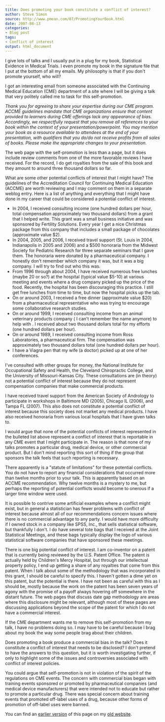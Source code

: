 ```yaml
---
title: Does promoting your book constitute a conflict of interest?
author: Steve Simon
source: http://www.pmean.com/07/PromotingYourBook.html
date: 2007-08-13
categories:
- Blog post
tags:
- Conflict of interest
output: html_document
---
```


I give lots of talks and I usually put in a plug for my book, Statistical Evidence in Medical Trials. I even promote my book in the signature file that I put at the bottom of all my emails. My philosophy is that if you don't promote yourself, who will?

I got an interesting email from someone associated with the Continuing Medical Education (CME) department of a site where I will be giving a talk that very politely called me to task for this self-promotion.

*Thank you for agreeing to share your expertise during our CME program. ACCME guidelines mandate that CME organizations ensure that content provided to learners during CME offerings lack any appearance of bias. Accordingly, we respectfully request that you remove all references to your book within the context of your presentation/powerpoint. You may mention your book as a resource available to attendees at the end of your presentation, with qualifiers that you do/do not receive profits from all sales of books. Please make the appropriate changes to your presentation.*

The web page with the self-promotion is less than a page, but it does include review comments from one of the more favorable reviews I have received. For the record, I do get royalties from the sale of this book and they amount to around three thousand dollars so far.

What are some other potential conflicts of interest that I might have? The guidelines of the Accreditation Council for Continuing Medical Education (ACCME) are worth reviewing and I may comment on them in a separate weblog entry. Here is a list of anything and everything that I might have done in my career that could be considered a potential conflict of interest.

+ In 2004, I received consulting income (one hundred dollars per hour, total compensation approximately two thousand dollars) from a grant that I helped write. This grant was a small business initiative and was sponsored by Fertility Solutions. Every year I get a nice Christmas package from this company that includes a small package of chocolates (approximate value \$2).
+ In 2004, 2005, and 2006, I received travel support (St. Louis in 2004, Indianapolis in 2005 and 2006) and a \$500 honoraria from the Midwest Society for Pediatric Research for three separate seminars that I gave them. The honoraria were donated by a pharmaceutical company. I honestly don't remember which company it was, but it was a big company. I will try to find out who this was.
+ From 1996 through about 2004, I have received numerous free lunches (maybe 20 or so?) at the hospital (typical value \$5-10) at various meeting and events where a drug company picked up the price of the food. Recently, the hospital has been discouraging this practice. I still get free lunches from time to time, but now the hospital picks up the tab.
+ On or around 2003, I received a free dinner (approximate value $20) from a pharmaceutical representative who was trying to encourage some collaborative research studies.
+ On or around 1999, I received consulting income from an animal veterinary products company ( I can't remember the name anymore) to help with . I received about two thousand dollars total for my efforts (one hundred dollars per hour).
+ On or around 1989, I received consulting income from Ross Laboratories, a pharmaceutical firm. The compensation was approximately two thousand dollars total (one hundred dollars per hour).
+ I have a Viagra pen that my wife (a doctor) picked up at one of her conferences.

I've consulted with other groups for money, the National Institute for Occupational Safety and Health, the Cleveland Chiropractic College, and the University of Missouri-Kansas City. These consultations are (in theory) not a potential conflict of interest because they do not represent compensation companies that make commercial products.

I have received travel support from the American Society of Andrology to participate in workshops in Baltimore MD (2005), Chicago IL (2006), and Tampa FL (2007). This also does not constitute a potential conflict of interest because this society does not market any medical products. I have also received honoraria from various local hospitals that I have given talks to.

I would argue that none of the potential conflicts of interest represented in the bulleted list above represent a conflict of interest that is reportable in any CME event that I might participate in. The reason is that none of my talks promotes a particular drug, medical device, or other commercial product. But I don't mind reporting this sort of thing if the group that sponsors the talk feels that such reporting is necessary.

There apparently is a "statute of limitations" for these potential conflicts. You do not have to report any financial considerations that occurred more than twelve months prior to your talk. This is apparently based on an ACCME recommendation. Why twelve months is a mystery to me, but perhaps the reporting of potential conflicts would become to onerous if a larger time window were used.

It is possible to contrive some artificial examples where a conflict might exist, but in general a statistician has fewer problems with conflict of interest because almost all of our recommendations concern issues where there is no commercial advantage to any party. I would have more difficulty if I owned stock in a company like SPSS, Inc., that sells statistical software, but thankfully I don't. I do have several tote bags that I received at the Joint Statistical Meetings, and these bags typically display the logo of various statistical software companies that have sponsored these meetings.

There is one big potential conflict of interest. I am co-inventor on a patent that is currently being reviewed by the U.S. Patent Office. The patent is actually held by Children's Mercy Hospital, but through our intellectual property policy, I end up getting a share of any royalties that come from this patent. When I talk about some of the methodology that was incorporated in this grant, I should be careful to specify this. I haven't gotten a dime yet on this patent, but the potential is there. I have not been as careful with this as I should be, mostly because the work on the patent has been seven years of agony with the promise of a payoff always hovering off somewhere in the distant future. The web pages that discuss date gap methodology are areas where this disclosure might be relevant, although most of these pages are discussing applications beyond the scope of the patent for which I do not have a commercial interest.

If the CME department wants me to remove this self-promotion from my talk, I have no problems doing so. I may have to be careful because I brag about my book the way some people brag about their children.

Does promoting a book produce a commercial bias in the talk? Does it constitute a conflict of interest that needs to be disclosed? I don't pretend to have the answers to this question, but it is worth investigating further, if only to highlight some of the issues and controversies associated with conflict of interest policies.

You could argue that self-promotion is not in violation of the spirit of the regulations on CME events. The concern with commercial bias began with training events sponsored or promoted by pharmaceutical companies (and medical device manufacturers) that were intended not to educate but rather to promote a particular drug. There was special concern about training events that promoted off-label uses of a drug, because other forms of promotion of off-label uses were banned.

You can find an [earlier version][sim1] of this page on my [old website][sim2].

[sim1]: http://www.pmean.com/07/PromotingYourBook.html
[sim2]: http://www.pmean.com
